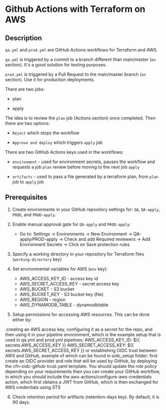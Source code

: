 # Github Actions with Terraform on AWS

## Description
`qa.yml` and `prod.yml` are GitHub Actions workflows for Terraform and AWS.


`qa.yml` is triggered by a commit to a branch different than main/master (`on` section).
It's a good solution for testing purposes.


`prod.yml` is triggered by a Pull Request to the main/master branch (`on` section).
Use it for production deployments.


There are two jobs:

* plan

* apply


The idea is to review the `plan` job (Actions section) once completed. Then there are two options: 

* `Reject` which stops the workflow

* `Approve and deploy` which triggers `apply` job


There are two GitHub Actions keys used in the workflows:

* `environment` - used for environment secrets, pauses the workflow and requests a job `plan` review before moving to the next job `apply`

* `artifacts` - used to pass a file generated by a terraform plan, from `plan` job to `apply` job


## Prerequisites
1. Create environments in your GitHub repository settings for: `QA`, `QA-apply`, `PROD`, and `PROD-apply`. 
2. Enable manual approval gate for `QA-apply` and `PROD-apply`: 
   
    * Go to: Settings -> Environments -> New Environment -> QA-apply/PROD-apply -> Check and add Required reviewers -> Add Environment Secrets -> Click on Save protection rules

3. Specify a working directory in your repository for Terraform files (`working-directory` key)

4. Set environmental variables for AWS (`env` key):
   
    * AWS_ACCESS_KEY_ID - access key id
    * AWS_SECRET_ACCESS_KEY - secret access key
    * AWS_BUCKET - S3 bucket
    * AWS_BUCKET_KEY - S3 bucket key (file)
    * AWS_REGION - region
    * AWS_DYNAMODB_TABLE - dynamodbtable

5. Setup permissions for accessing AWS resources. This can be done either by:

.creating an AWS access key, configuring it as a secret for the repo, and then using it in your pipeline environment, which is the example setup that is used in      qa.yml and prod.yml pipelines:
AWS_ACCESS_KEY_ID: ${{ secrets.AWS_ACCESS_KEY }}
AWS_SECRET_ACCESS_KEY: ${{ secrets.AWS_SECRET_ACCESS_KEY }}
or establishing OIDC trust between AWS and GitHub, example of which can be found in oidc_setup folder:
first create an OIDC provider and role that will be used by GitHub, by deploying the cfn-oidc-github-trust.yaml template. You should update the role policy depending on your requirements
then you can create your GitHub workflow, in which you should include the aws-actions/configure-aws-credentials action, which first obtains a JWT from GitHub, which is then exchanged for AWS credentials using STS

6. Check retention period for artifacts (retention-days key). By default, it is 90 days.
